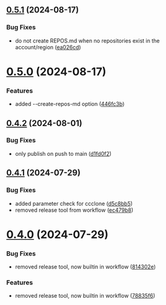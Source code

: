 ## [0.5.1](https://github.com/easytocloud/aws-utils/compare/v0.5.0...v0.5.1) (2024-08-17)


### Bug Fixes

* do not create REPOS.md when no repositories exist in the account/region ([ea026cd](https://github.com/easytocloud/aws-utils/commit/ea026cda238f9f0f8990e5c815b4d28966611493))

# [0.5.0](https://github.com/easytocloud/aws-utils/compare/v0.4.2...v0.5.0) (2024-08-17)


### Features

* added --create-repos-md option ([446fc3b](https://github.com/easytocloud/aws-utils/commit/446fc3b8764732c76156134f417236708ed978e0))

## [0.4.2](https://github.com/easytocloud/aws-utils/compare/v0.4.1...v0.4.2) (2024-08-01)


### Bug Fixes

* only publish on push to main ([d1fd0f2](https://github.com/easytocloud/aws-utils/commit/d1fd0f22c3761f16d86da844fef8b1135113b80b))

## [0.4.1](https://github.com/easytocloud/aws-utils/compare/v0.4.0...v0.4.1) (2024-07-29)


### Bug Fixes

* added parameter check for ccclone ([d5c8bb5](https://github.com/easytocloud/aws-utils/commit/d5c8bb5264cfbba883e80457aeb410353bfaeb1b))
* removed release tool from workflow ([ec479b8](https://github.com/easytocloud/aws-utils/commit/ec479b8c28e202ec419ffe8bf6eed39fe92b7355))

# [0.4.0](https://github.com/easytocloud/aws-utils/compare/v0.3.1...v0.4.0) (2024-07-29)


### Bug Fixes

* removed release tool, now builtin in workflow ([814302e](https://github.com/easytocloud/aws-utils/commit/814302ee5aba270cc5e8ffcd8b1c1ed99baf53c1))


### Features

* removed release tool, now builtin in workflow ([78835f6](https://github.com/easytocloud/aws-utils/commit/78835f62e72b39e3b716172a480f19bed66a68cd))
